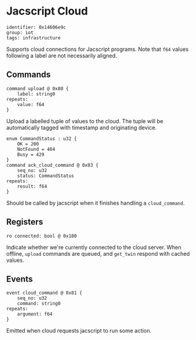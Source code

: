 # Jacscript Cloud

    identifier: 0x14606e9c
    group: iot
    tags: infrastructure

Supports cloud connections for Jacscript programs.
Note that `f64` values following a label are not necessarily aligned.

## Commands

    command upload @ 0x80 {
        label: string0
    repeats:
        value: f64
    }

Upload a labelled tuple of values to the cloud.
The tuple will be automatically tagged with timestamp and originating device.

    enum CommandStatus : u32 {
        OK = 200
        NotFound = 404
        Busy = 429
    }
    command ack_cloud_command @ 0x83 {
        seq_no: u32
        status: CommandStatus
    repeats:
        result: f64
    }

Should be called by jacscript when it finishes handling a `cloud_command`.

## Registers

    ro connected: bool @ 0x180

Indicate whether we're currently connected to the cloud server.
When offline, `upload` commands are queued, and `get_twin` respond with cached values.

## Events

    event cloud_command @ 0x81 {
        seq_no: u32
        command: string0
    repeats:
        argument: f64
    }

Emitted when cloud requests jacscript to run some action.

